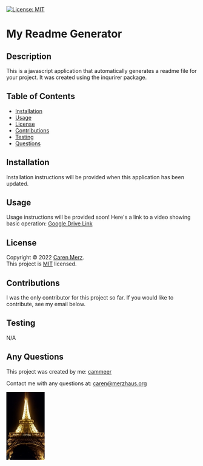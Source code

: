 [![License: MIT](https://img.shields.io/badge/License-MIT-yellow.svg)](https://opensource.org/licenses/MIT)
# My Readme Generator 
  ## Description
  This is a javascript application that automatically generates a readme file for your project. It was created using the inqurirer package.
  ## Table of Contents
  * [Installation](#installation)
  * [Usage](#usage)
  * [License](#license)
  * [Contributions](#contributions)
  * [Testing](#testing)
  * [Questions](#questions)
  
  ## Installation
  Installation instructions will be provided when this application has been updated.
  
  ## Usage
  Usage instructions will be provided soon! Here's a link to a video showing basic operation: [Google Drive Link](https://drive.google.com/file/d/1_r8cGC5ZVy4L4jQSJ9ZrxP8FkN4uk25u/view)
  ## License
 Copyright © 2022 [Caren Merz](https://github.com/cammeer). <br />
This project is [MIT](https://github.com/cammeer/next-progress-bar/blob/main/LICENSE) licensed.
  ## Contributions
  I was the only contributor for this project so far. If you would like to contribute, see my email below.
  
  ## Testing
  N/A
  
  ## Any Questions
  This project was created by me: [cammeer](https://github.com/cammeer)
  
  Contact me with any questions at: [caren@merzhaus.org](caren@merzhaus.org)

  <img src="tower.jpeg"  width=20% height=20%>
